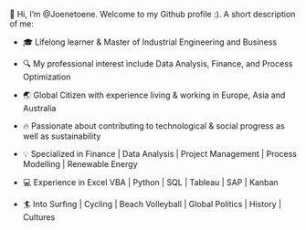 👋 Hi, I’m @Joenetoene. Welcome to my Github profile :). A short description of me:


- 🎓 Lifelong learner & Master of Industrial Engineering and Business

- 🔍 My professional interest include Data Analysis, Finance, and Process Optimization

- 🌏 Global Citizen with experience living & working in Europe, Asia and Australia

- 🔥 Passionate about contributing to technological & social progress as well as sustainability

- 💡 Specialized in Finance | Data Analysis | Project Management | Process Modelling | Renewable Energy

- 💻 Experience in Excel VBA | Python | SQL | Tableau | SAP | Kanban

- 🏄 Into Surfing | Cycling | Beach Volleyball | Global Politics | History | Cultures




